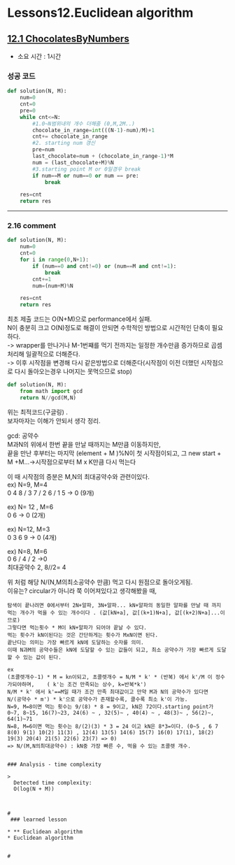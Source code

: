 # Lessons12.Euclidean algorithm
## [12.1 ChocolatesByNumbers](https://app.codility.com/programmers/lessons/12-euclidean_algorithm/chocolates_by_numbers/)
* 소요 시간 : 1시간

### 성공 코드
```python
def solution(N, M):
    num=0
    cnt=0
    pre=0
    while cnt<=N:
        #1.0~N범위내의 개수 더해줌 (0,M,2M..)
        chocolate_in_range=int(((N-1)-num)/M)+1
        cnt+= chocolate_in_range
        #2. starting num 갱신
        pre=num
        last_chocolate=num + (chocolate_in_range-1)*M
        num = (last_chocolate+M)%N
        #3.starting point M or 0일경우 break
        if num==M or num==0 or num == pre:
            break

    res=cnt
    return res
```

--------------------------------------------------------------------
### 2.16 comment    
```python
def solution(N, M):
    num=0
    cnt=0
    for i in range(0,N+1):
        if (num==0 and cnt!=0) or (num==M and cnt!=1):
            break
        cnt+=1
        num=(num+M)%N

    res=cnt
    return res
```

최초 제출 코드는 O(N+M)으로 performance에서 실패.     
N이 충분히 크고 O(N)정도로 해결이 안되면 수학적인 방법으로 시간적인 단축이 필요하다.    
-> wrapper를 만나거나 M-1번쨰를 먹기 전까지는 일정한 개수만큼 증가하므로 곱셈처리해 일괄적으로 더해준다.    
-> 이후 시작점을 변경해 다시 같은방법으로 더해준다(시작점이 이전 더했던 시작점으로 다시 돌아오는경우 나머지는 못먹으므로 stop)    


```python
def solution(N, M):
    from math import gcd
    return N//gcd(M,N)
```
위는 최적코드(구글링) .     
보자마자는 이해가 안되서 생각 정리.   

gcd: 공약수     
M과N의 위에서 한번 끝을 만날 때까지는 M만큼 이동하지만,    
끝을 만난 후부터는 마지막 (element + M )%N이 첫 시작점이되고, 그 new start + M +M...->시작점으로부터 M x K만큼 다시 먹는다    

이 때 시작점의 증분은 M,N의 최대공약수와 관련이있다.    
ex) N=9, M=4      
  0 4 8 / 3 7 / 2 6 / 1 5  -> 0 (9개)    

ex) N= 12 , M=6    
  0 6 -> 0 (2개)    
  
ex) N=12, M=3   
  0 3 6 9 -> 0 (4개)   
   
ex) N=8, M=6   
  0 6 / 4 / 2  ->0   
  최대공약수 2, 8//2= 4    

위 처럼 해당 N/(N,M의최소공약수 만큼) 먹고 다시 원점으로 돌아오게됨.    
이유는? circular가 아니라 쭉 이어져있다고 생각해봤을 때,    
~~~~ N , ~~~~2N , ~~~~ 3N , ~~~~4N    
탐색이 끝나려면 0에서부터 2N+알파, 3N+알파... kN+알파의 동일한 알파를 만날 때 까지 먹는 개수가 먹을 수 있는 개수이다 . (값[kN+a], 값[(k+1)N+a], 값[(k+2)N+a]...이므로)       
그렇다면 먹는횟수 * M이 kN+알파가 되어야 끝날 수 있다.   
먹는 횟수가 kN이된다는 것은 간단하게는 횟수가 MxN이면 된다.   
끝난다는 의미는 가장 빠르게 kN에 도달하는 숫자를 의미.   
이때 N과M의 공약수들은 kN에 도달할 수 있는 값들이 되고, 최소 공약수가 가장 빠르게 도달할 수 있는 값이 된다.    

ex    
(초콜렛개수-1) * M = kn이되고, 초콜렛개수 = N/M * k' * (반복) 에서 k'/M 이 정수가되야하며,    ( k'는 조건 만족되는 상수, k=반복*k')    
N/M * k' 에서 k'==M일 때가 조건 만족 최대값이고 만약 M과 N의 공약수가 있다면     
N/(공약수 * m') * k'으로 공약수가 존재할수록, 클수록 최소 k'이 가능.
N=9, M=8이면 먹는 횟수는 9/(8) * 8 = 9이고, kN은 72이다.starting point가 0~7, 8~15, 16(7)~23, 24(6) ~ , 32(5)~ , 40(4) ~ , 48(3)~ , 56(2)~, 64(1)~71
N=8, M=6이면 먹는 횟수는 8/(2)(3) * 3 = 24 이고 kN은 8*3=이다. (0~5 , 6 7 8(0) 9(1) 10(2) 11(3) , 12(4) 13(5) 14(6) 15(7) 16(0) 17(1), 18(2) 19(3) 20(4) 21(5) 22(6) 23(7) => 0)
=> N/(M,N의최대공약수) : kN중 가장 빠른 수, 먹을 수 있는 초콜렛 개수.


### Analysis - time complexity

>
  Detected time complexity:
  O(log(N + M))

    
    
#
 ### learned lesson
 
* ** Euclidean algorithm
* Euclidean algorithm


#

